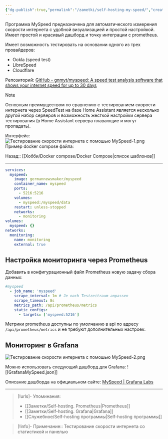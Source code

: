 ```yaml
---
{"dg-publish":true,"permalink":"/zametki/self-hosting-my-speed/","created":"2024-09-16 22:22","updated":"2024-09-24T23:14:53+03:00"}
---
```


Программа MySpeed предназначена для автоматического измерения скорости интернета с удобной визуализацией и простой настройкой. Имеет простой и красивый дашборд и точку интеграции с prometheus.

Имеет возможность тестировать на основании одного из трех провайдеров:
- Ookla (speed test)
- LibreSpeed
- Cloudflare

Репозиторий: [GitHub - gnmyt/myspeed: A speed test analysis software that shows your internet speed for up to 30 days](https://github.com/gnmyt/myspeed)

> [!note]
> Основным преимуществом по сравнению с тестированием скорости интернета через SpeedTest на базе Home Assistant является несколько другой набор серверов и возможность жесткой настройки сервера тестирования (в Home Assistant сервера плавающие и могут пропадать).

Интерфейс:
![Тестирование скорости интернета с помошью MySpeed-1.png](/img/user/%D0%98%D1%81%D1%85%D0%BE%D0%B4%D0%BD%D0%B8%D0%BA%D0%B8/%D0%A2%D0%B5%D1%81%D1%82%D0%B8%D1%80%D0%BE%D0%B2%D0%B0%D0%BD%D0%B8%D0%B5%20%D1%81%D0%BA%D0%BE%D1%80%D0%BE%D1%81%D1%82%D0%B8%20%D0%B8%D0%BD%D1%82%D0%B5%D1%80%D0%BD%D0%B5%D1%82%D0%B0%20%D1%81%20%D0%BF%D0%BE%D0%BC%D0%BE%D1%88%D1%8C%D1%8E%20MySpeed-1.png)
Пример docker compose файла:

<div class="transclusion internal-embed is-loaded"><div class="markdown-embed">




Назад:: [[Хобби/Docker compose/Docker Compose\|список шаблонов]]

---
```yaml
services:
  myspeed:
    image: germannewsmaker/myspeed
    container_name: myspeed
    ports:
      - 5216:5216
    volumes:
      - myspeed:/myspeed/data
    restart: unless-stopped
    networks:
      - monitoring
volumes:
  myspeed: {}
networks:
  monitoring:
    name: monitoring
    external: true
```



</div></div>


## Настройка мониторинга через Prometheus

Добавить в конфигурационный файл Prometheus новую задачу сбора данных:
```yaml
#myspeed
  - job_name: 'myspeed'
    scrape_interval: 1m # Je nach Testzeitraum anpassen
    scrape_timeout: 8s
    metrics_path: /api/prometheus/metrics
    static_configs:
      - targets: ['myspeed:5216']
```

Метрики prometheus доступны по умолчанию в api по адресу `/api/prometheus/metrics` и не требуют дополнительных настроек.
## Мониторинг в Grafana

![Тестирование скорости интернета с помошью MySpeed-2.png](/img/user/%D0%98%D1%81%D1%85%D0%BE%D0%B4%D0%BD%D0%B8%D0%BA%D0%B8/%D0%A2%D0%B5%D1%81%D1%82%D0%B8%D1%80%D0%BE%D0%B2%D0%B0%D0%BD%D0%B8%D0%B5%20%D1%81%D0%BA%D0%BE%D1%80%D0%BE%D1%81%D1%82%D0%B8%20%D0%B8%D0%BD%D1%82%D0%B5%D1%80%D0%BD%D0%B5%D1%82%D0%B0%20%D1%81%20%D0%BF%D0%BE%D0%BC%D0%BE%D1%88%D1%8C%D1%8E%20MySpeed-2.png)

Можно использовать следующий дашборд для Grafana:
![[GrafanaMySpeed.json]]

Описание дашборда на официальном сайте: [MySpeed | Grafana Labs](https://grafana.com/grafana/dashboards/21647-myspeed/)

---
> [!urls]- Упоминания:
> - [[Заметки/Self-hosting. Prometheus\|Prometheus]]
> - [[Заметки/Self-hosting. Grafana\|Grafana]]
> - [[Служебное/Self-hosting программы\|Self-hosting программы]]

> [!info]-
> Примечание:: Тестирование скорости интернета со статистикой и панелью